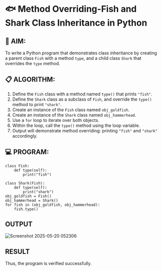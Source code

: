 # 🐟 Method Overriding-Fish and Shark Class Inheritance in Python

## 🧠 AIM:
To write a Python program that demonstrates class inheritance by creating a parent class `Fish` with a method `type`, and a child class `Shark` that overrides the `type` method.

## 📋 ALGORITHM:

1. Define the `Fish` class with a method named `type()` that prints `"fish"`.
2. Define the `Shark` class as a subclass of `Fish`, and override the `type()` method to print `"shark"`.
3. Create an instance of the `Fish` class named `obj_goldfish`.
4. Create an instance of the `Shark` class named `obj_hammerhead`.
5. Use a `for` loop to iterate over both objects.
6. Within the loop, call the `type()` method using the loop variable.
7. Output will demonstrate method overriding: printing `"fish"` and `"shark"` accordingly.

## 💻 PROGRAM:

    class Fish:
        def type(self):
            print("fish")
    
    class Shark(Fish):
        def type(self):
            print("shark")
    obj_goldfish = Fish()
    obj_hammerhead = Shark()
    for fish in (obj_goldfish, obj_hammerhead):
        fish.type()


## OUTPUT
![Screenshot 2025-05-20 052306](https://github.com/user-attachments/assets/0e507d7b-c40b-46f0-86f2-088ad6d036da)

## RESULT
 Thus, the program is verified successfully.
